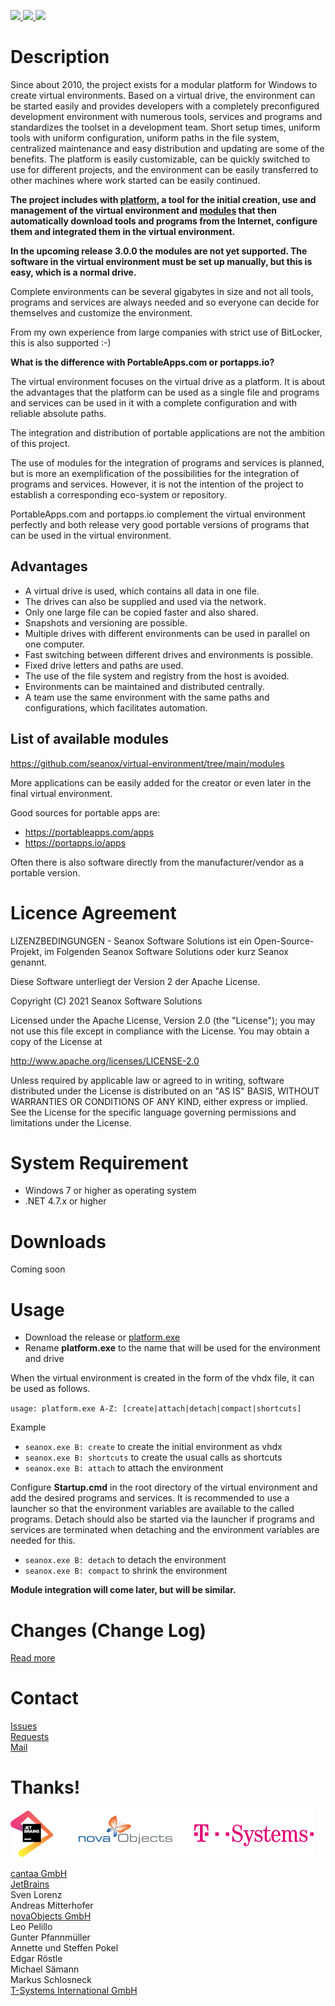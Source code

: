 <p>
  <a href="https://github.com/seanox/virtual-environment-creator/pulls">
    <img src="https://img.shields.io/badge/maintenance-active-green?style=for-the-badge">
  </a>  
  <a href="https://github.com/seanox/virtual-environment-creator/issues">
    <img src="https://img.shields.io/badge/maintenance-active-green?style=for-the-badge">
  </a>
  <a href="http://seanox.de/contact">
    <img src="https://img.shields.io/badge/support-active-green?style=for-the-badge">
  </a>
</p>


# Description
Since about 2010, the project exists for a modular platform for Windows to
create virtual environments. Based on a virtual drive, the environment can be
started easily and provides developers with a completely preconfigured
development environment with numerous tools, services and  programs and
standardizes the toolset in a development team. Short setup times, uniform
tools with uniform configuration, uniform paths in the file system, centralized
maintenance and easy distribution and updating are some of the benefits. The
platform is easily customizable, can be quickly switched to use for different
projects, and the environment can be easily transferred to other machines where
work started can be easily continued.

__The project includes with [platform](platform), a tool for the initial
creation, use and management of the virtual environment and [modules](modules)
that then automatically download tools and programs from the Internet,
configure them and integrated them in the virtual environment.__

__In the upcoming release 3.0.0 the modules are not yet supported. The software
in the virtual environment must be set up manually, but this is easy, which is
a normal drive.__

Complete environments can be several gigabytes in size and not all tools,
programs and services are always needed and so everyone can decide for
themselves and customize the environment.

From my own experience from large companies with strict use of BitLocker, this
is also supported :-)

__What is the difference with PortableApps.com or portapps.io?__

The virtual environment focuses on the virtual drive as a platform. It is about
the advantages that the platform can be used as a single file and programs and
services can be used in it with a complete configuration and with reliable
absolute paths.

The integration and distribution of portable applications are not the ambition
of this project.

The use of modules for the integration of programs and services is planned, but
is more an exemplification of the possibilities for the integration of programs
and services. However, it is not the intention of the project to establish a
corresponding eco-system or repository.

PortableApps.com and portapps.io complement the virtual environment perfectly
and both release very good portable versions of programs that can be used in
the virtual environment.


## Advantages
- A virtual drive is used, which contains all data in one file.
- The drives can also be supplied and used via the network.
- Only one large file can be copied faster and also shared.
- Snapshots and versioning are possible.
- Multiple drives with different environments can be used in parallel on one computer. 
- Fast switching between different drives and environments is possible.
- Fixed drive letters and paths are used.
- The use of the file system and registry from the host is avoided.
- Environments can be maintained and distributed centrally.
- A team use the same environment with the same paths and configurations, which facilitates automation.


## List of available modules 
https://github.com/seanox/virtual-environment/tree/main/modules

More applications can be easily added for the creator or even later in the
final virtual environment.

Good sources for portable apps are:
- https://portableapps.com/apps
- https://portapps.io/apps

Often there is also software directly from the manufacturer/vendor as a
portable version.


# Licence Agreement
LIZENZBEDINGUNGEN - Seanox Software Solutions ist ein Open-Source-Projekt, im
Folgenden Seanox Software Solutions oder kurz Seanox genannt.

Diese Software unterliegt der Version 2 der Apache License.

Copyright (C) 2021 Seanox Software Solutions

Licensed under the Apache License, Version 2.0 (the "License"); you may not use
this file except in compliance with the License. You may obtain a copy of the
License at

http://www.apache.org/licenses/LICENSE-2.0

Unless required by applicable law or agreed to in writing, software distributed
under the License is distributed on an "AS IS" BASIS, WITHOUT WARRANTIES OR
CONDITIONS OF ANY KIND, either express or implied. See the License for the
specific language governing permissions and limitations under the License.


# System Requirement
- Windows 7 or higher as operating system
- .NET 4.7.x or higher


# Downloads
Coming soon


# Usage
- Download the release or [platform.exe](https://github.com/seanox/virtual-environment/raw/main/platform/Platform.exe)
- Rename __platform.exe__ to the name that will be used for the environment and drive

When the virtual environment is created in the form of the vhdx file, it can be used as follows.

`usage: platform.exe A-Z: [create|attach|detach|compact|shortcuts]  `

Example
- `seanox.exe B: create` to create the initial environment as vhdx
- `seanox.exe B: shortcuts` to create the usual calls as shortcuts
- `seanox.exe B: attach` to attach the environment

Configure __Startup.cmd__ in the root directory of the virtual environment and
add the desired programs and services. It is recommended to use a launcher so
that the environment variables are available to the called programs. Detach
should also be started via the launcher if programs and services are terminated
when detaching and the environment variables are needed for this.

- `seanox.exe B: detach` to detach the environment
- `seanox.exe B: compact` to shrink the environment

__Module integration will come later, but will be similar.__


# Changes (Change Log)
[Read more](https://raw.githubusercontent.com/seanox/virtual-environment-creator/master/CHANGES)


# Contact
[Issues](https://github.com/seanox/virtual-environment-creator/issues)  
[Requests](https://github.com/seanox/virtual-environment-creator/pulls)  
[Mail](http://seanox.de/contact)


# Thanks!
<img src="https://raw.githubusercontent.com/seanox/seanox/master/sources/resources/images/thanks.png">

[cantaa GmbH](https://cantaa.de/)  
[JetBrains](https://www.jetbrains.com/?from=seanox)  
Sven Lorenz  
Andreas Mitterhofer  
[novaObjects GmbH](https://www.novaobjects.de)  
Leo Pelillo  
Gunter Pfannm&uuml;ller  
Annette und Steffen Pokel  
Edgar R&ouml;stle  
Michael S&auml;mann  
Markus Schlosneck  
[T-Systems International GmbH](https://www.t-systems.com)